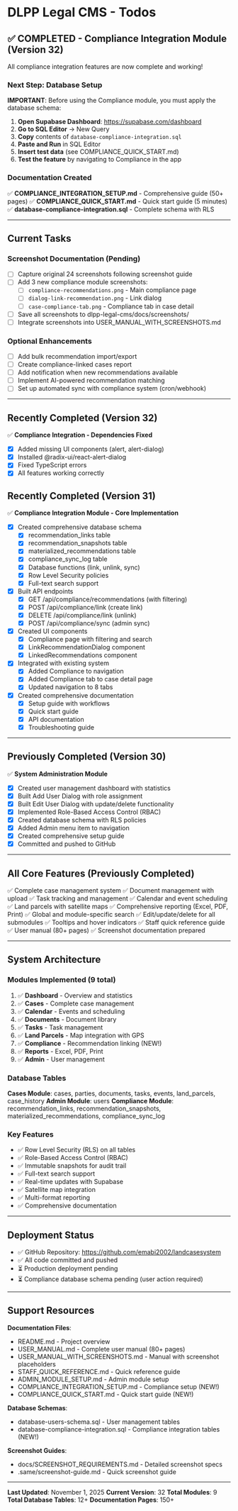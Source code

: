 # DLPP Legal CMS - Todos

## ✅ COMPLETED - Compliance Integration Module (Version 32)

All compliance integration features are now complete and working!

### Next Step: Database Setup

**IMPORTANT**: Before using the Compliance module, you must apply the database schema:

1. **Open Supabase Dashboard**: https://supabase.com/dashboard
2. **Go to SQL Editor** → New Query
3. **Copy** contents of `database-compliance-integration.sql`
4. **Paste and Run** in SQL Editor
5. **Insert test data** (see COMPLIANCE_QUICK_START.md)
6. **Test the feature** by navigating to Compliance in the app

### Documentation Created

✅ **COMPLIANCE_INTEGRATION_SETUP.md** - Comprehensive guide (50+ pages)
✅ **COMPLIANCE_QUICK_START.md** - Quick start guide (5 minutes)
✅ **database-compliance-integration.sql** - Complete schema with RLS

---

## Current Tasks

### Screenshot Documentation (Pending)
- [ ] Capture original 24 screenshots following screenshot guide
- [ ] Add 3 new compliance module screenshots:
  - [ ] `compliance-recommendations.png` - Main compliance page
  - [ ] `dialog-link-recommendation.png` - Link dialog
  - [ ] `case-compliance-tab.png` - Compliance tab in case detail
- [ ] Save all screenshots to dlpp-legal-cms/docs/screenshots/
- [ ] Integrate screenshots into USER_MANUAL_WITH_SCREENSHOTS.md

### Optional Enhancements
- [ ] Add bulk recommendation import/export
- [ ] Create compliance-linked cases report
- [ ] Add notification when new recommendations available
- [ ] Implement AI-powered recommendation matching
- [ ] Set up automated sync with compliance system (cron/webhook)

---

## Recently Completed (Version 32)

✅ **Compliance Integration - Dependencies Fixed**
- [x] Added missing UI components (alert, alert-dialog)
- [x] Installed @radix-ui/react-alert-dialog
- [x] Fixed TypeScript errors
- [x] All features working correctly

## Recently Completed (Version 31)

✅ **Compliance Integration Module - Core Implementation**
- [x] Created comprehensive database schema
  - [x] recommendation_links table
  - [x] recommendation_snapshots table
  - [x] materialized_recommendations table
  - [x] compliance_sync_log table
  - [x] Database functions (link, unlink, sync)
  - [x] Row Level Security policies
  - [x] Full-text search support
- [x] Built API endpoints
  - [x] GET /api/compliance/recommendations (with filtering)
  - [x] POST /api/compliance/link (create link)
  - [x] DELETE /api/compliance/link (unlink)
  - [x] POST /api/compliance/sync (admin sync)
- [x] Created UI components
  - [x] Compliance page with filtering and search
  - [x] LinkRecommendationDialog component
  - [x] LinkedRecommendations component
- [x] Integrated with existing system
  - [x] Added Compliance to navigation
  - [x] Added Compliance tab to case detail page
  - [x] Updated navigation to 8 tabs
- [x] Created comprehensive documentation
  - [x] Setup guide with workflows
  - [x] Quick start guide
  - [x] API documentation
  - [x] Troubleshooting guide

---

## Previously Completed (Version 30)

✅ **System Administration Module**
- [x] Created user management dashboard with statistics
- [x] Built Add User Dialog with role assignment
- [x] Built Edit User Dialog with update/delete functionality
- [x] Implemented Role-Based Access Control (RBAC)
- [x] Created database schema with RLS policies
- [x] Added Admin menu item to navigation
- [x] Created comprehensive setup guide
- [x] Committed and pushed to GitHub

---

## All Core Features (Previously Completed)

✅ Complete case management system
✅ Document management with upload
✅ Task tracking and management
✅ Calendar and event scheduling
✅ Land parcels with satellite maps
✅ Comprehensive reporting (Excel, PDF, Print)
✅ Global and module-specific search
✅ Edit/update/delete for all submodules
✅ Tooltips and hover indicators
✅ Staff quick reference guide
✅ User manual (80+ pages)
✅ Screenshot documentation prepared

---

## System Architecture

### Modules Implemented (9 total)

1. ✅ **Dashboard** - Overview and statistics
2. ✅ **Cases** - Complete case management
3. ✅ **Calendar** - Events and scheduling
4. ✅ **Documents** - Document library
5. ✅ **Tasks** - Task management
6. ✅ **Land Parcels** - Map integration with GPS
7. ✅ **Compliance** - Recommendation linking (NEW!)
8. ✅ **Reports** - Excel, PDF, Print
9. ✅ **Admin** - User management

### Database Tables

**Cases Module**: cases, parties, documents, tasks, events, land_parcels, case_history
**Admin Module**: users
**Compliance Module**: recommendation_links, recommendation_snapshots, materialized_recommendations, compliance_sync_log

### Key Features

- ✅ Row Level Security (RLS) on all tables
- ✅ Role-Based Access Control (RBAC)
- ✅ Immutable snapshots for audit trail
- ✅ Full-text search support
- ✅ Real-time updates with Supabase
- ✅ Satellite map integration
- ✅ Multi-format reporting
- ✅ Comprehensive documentation

---

## Deployment Status

- ✅ GitHub Repository: https://github.com/emabi2002/landcasesystem
- ✅ All code committed and pushed
- ⏳ Production deployment pending
- ⏳ Compliance database schema pending (user action required)

---

## Support Resources

**Documentation Files**:
- README.md - Project overview
- USER_MANUAL.md - Complete user manual (80+ pages)
- USER_MANUAL_WITH_SCREENSHOTS.md - Manual with screenshot placeholders
- STAFF_QUICK_REFERENCE.md - Quick reference guide
- ADMIN_MODULE_SETUP.md - Admin module setup
- COMPLIANCE_INTEGRATION_SETUP.md - Compliance setup (NEW!)
- COMPLIANCE_QUICK_START.md - Quick start guide (NEW!)

**Database Schemas**:
- database-users-schema.sql - User management tables
- database-compliance-integration.sql - Compliance integration tables (NEW!)

**Screenshot Guides**:
- docs/SCREENSHOT_REQUIREMENTS.md - Detailed screenshot specs
- .same/screenshot-guide.md - Quick screenshot guide

---

**Last Updated**: November 1, 2025
**Current Version**: 32
**Total Modules**: 9
**Total Database Tables**: 12+
**Documentation Pages**: 150+
